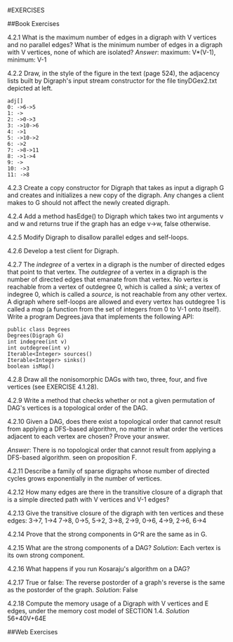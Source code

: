 #EXERCISES

##Book Exercises

4.2.1 What is the maximum number of edges in a digraph with V vertices and no parallel edges? What is the minimum number of edges in a digraph with V vertices, none of which are isolated?
*Answer*: maximum: V*(V-1), minimum: V-1

4.2.2 Draw, in the style of the figure in the text (page 524), the adjacency lists built by Digraph's input stream constructor for the file tinyDGex2.txt depicted at left.

```
adj[]
0: ->6->5
1: ->
2: ->0->3
3: ->10->6
4: ->1
5: ->10->2
6: ->2
7: ->8->11
8: ->1->4
9: ->
10: ->3
11: ->8

```

4.2.3 Create a copy constructor for Digraph that takes as input a digraph G and creates and initializes a new copy of the digraph. Any changes a client makes to G should not affect the newly created digraph.

4.2.4 Add a method hasEdge() to Digraph which takes two int arguments v and w and returns true if the graph has an edge v->w, false otherwise.

4.2.5 Modify Digraph to disallow parallel edges and self-loops.

4.2.6 Develop a test client for Digraph.

4.2.7 The *indegree* of a vertex in a digraph is the number of directed edges that point to that vertex. The *outdegree* of a vertex in a digraph is the number of directed edges that emanate from that vertex. No vertex is reachable from a vertex of outdegree 0, which is called a *sink*; a vertex of indegree 0, which is called a *source*, is not reachable from any other vertex. A digraph where self-loops are allowed and every vertex has outdegree 1 is called a *map* (a function from
the set of integers from 0 to V-1 onto itself). Write a program Degrees.java that implements the following API:
```
public class Degrees
Degrees(Digraph G)
int indegree(int v)
int outdegree(int v)
Iterable<Integer> sources()
Iterable<Integer> sinks()
boolean isMap()

```

4.2.8 Draw all the nonisomorphic DAGs with two, three, four, and five vertices (see EXERCISE 4.1.28).

4.2.9 Write a method that checks whether or not a given permutation of DAG's vertices is a topological order of the DAG.

4.2.10 Given a DAG, does there exist a topological order that cannot result from applying a DFS-based algorithm, no matter in what order the vertices adjacent to each vertex are chosen? Prove your answer.

*Answer*: There is no topological order that cannot result from applying a DFS-based algorithm.
seen on proposition F.

4.2.11 Describe a family of sparse digraphs whose number of directed cycles grows exponentially in the number of vertices.


4.2.12 How many edges are there in the transitive closure of a digraph that is a simple directed path with V vertices and V-1 edges?

4.2.13 Give the transitive closure of the digraph with ten vertices and these edges:
3->7, 1->4 7->8, 0->5, 5->2, 3->8, 2->9, 0->6, 4->9, 2->6, 6->4

4.2.14 Prove that the strong components in G^R are the same as in G.

4.2.15 What are the strong components of a DAG?
*Solution*: Each vertex is its own strong component.

4.2.16 What happens if you run Kosaraju's algorithm on a DAG?

4.2.17 True or false: The reverse postorder of a graph's reverse is the same as the postorder of the graph.
*Solution*: False

4.2.18 Compute the memory usage of a Digraph with V vertices and E edges, under the memory cost model of SECTION 1.4.
*Solution* 56+40V+64E










##Web Exercises

